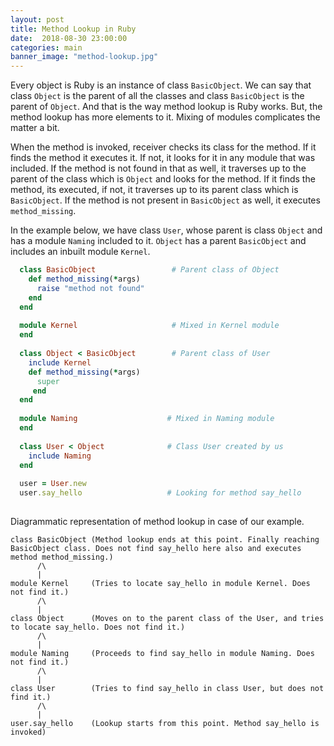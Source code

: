 ```yaml
---
layout: post
title: Method Lookup in Ruby
date:  2018-08-30 23:00:00
categories: main
banner_image: "method-lookup.jpg"
---
```


Every object is Ruby is an instance of class `BasicObject`. We can say that class `Object` is the parent of all the classes and class `BasicObject` is the parent of `Object`. And that is the way method lookup is Ruby works. But, the method lookup has more elements to it. Mixing of modules complicates the matter a bit. 

When the method is invoked, receiver checks its class for the method. If it finds the method it executes it. If not, it looks for it in any module that was
included. If the method is not found in that as well, it traverses up to the parent of the class which is `Object` and looks for the method. If it finds the method, its executed, if not, it traverses up to its parent class which is `BasicObject`. If the method is not present in `BasicObject` as well, it executes `method_missing`.

In the example below, we have class `User`, whose parent is class `Object` and has a module `Naming` included to it. `Object` has a parent `BasicObject` and includes an inbuilt module `Kernel`.

```ruby
  class BasicObject                 # Parent class of Object
    def method_missing(*args)
      raise "method not found"
    end
  end
  
  module Kernel                     # Mixed in Kernel module
  end
       
  class Object < BasicObject        # Parent class of User
    include Kernel
    def method_missing(*args)
      super
     end
  end
       
  module Naming                    # Mixed in Naming module
  end
       
  class User < Object              # Class User created by us           
    include Naming
  end
       
  user = User.new
  user.say_hello                   # Looking for method say_hello
   
```

Diagrammatic representation of method lookup in case of our example.

 ```
 class BasicObject (Method lookup ends at this point. Finally reaching BasicObject class. Does not find say_hello here also and executes method method_missing.)
       /\
       | 
 module Kernel     (Tries to locate say_hello in module Kernel. Does not find it.)
       /\
       |
 class Object      (Moves on to the parent class of the User, and tries to locate say_hello. Does not find it.)
       /\
       |
 module Naming     (Proceeds to find say_hello in module Naming. Does not find it.)
       /\
       |
 class User        (Tries to find say_hello in class User, but does not find it.)
       /\
       |
 user.say_hello    (Lookup starts from this point. Method say_hello is invoked)
 
 ```